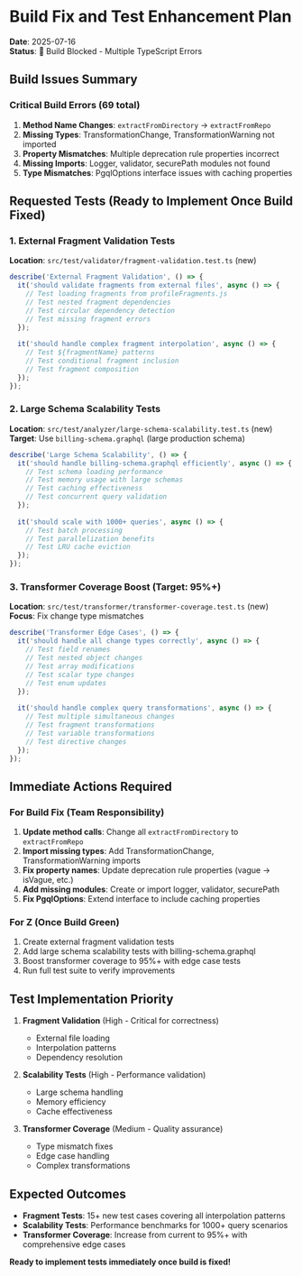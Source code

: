# Build Fix and Test Enhancement Plan
**Date**: 2025-07-16  
**Status**: 🔴 Build Blocked - Multiple TypeScript Errors

## Build Issues Summary

### Critical Build Errors (69 total)
1. **Method Name Changes**: `extractFromDirectory` → `extractFromRepo`
2. **Missing Types**: TransformationChange, TransformationWarning not imported
3. **Property Mismatches**: Multiple deprecation rule properties incorrect
4. **Missing Imports**: Logger, validator, securePath modules not found
5. **Type Mismatches**: PgqlOptions interface issues with caching properties

## Requested Tests (Ready to Implement Once Build Fixed)

### 1. External Fragment Validation Tests
**Location**: `src/test/validator/fragment-validation.test.ts` (new)
```typescript
describe('External Fragment Validation', () => {
  it('should validate fragments from external files', async () => {
    // Test loading fragments from profileFragments.js
    // Test nested fragment dependencies
    // Test circular dependency detection
    // Test missing fragment errors
  });
  
  it('should handle complex fragment interpolation', async () => {
    // Test ${fragmentName} patterns
    // Test conditional fragment inclusion
    // Test fragment composition
  });
});
```

### 2. Large Schema Scalability Tests  
**Location**: `src/test/analyzer/large-schema-scalability.test.ts` (new)
**Target**: Use `billing-schema.graphql` (large production schema)
```typescript
describe('Large Schema Scalability', () => {
  it('should handle billing-schema.graphql efficiently', async () => {
    // Test schema loading performance
    // Test memory usage with large schemas
    // Test caching effectiveness
    // Test concurrent query validation
  });
  
  it('should scale with 1000+ queries', async () => {
    // Test batch processing
    // Test parallelization benefits
    // Test LRU cache eviction
  });
});
```

### 3. Transformer Coverage Boost (Target: 95%+)
**Location**: `src/test/transformer/transformer-coverage.test.ts` (new)
**Focus**: Fix change type mismatches
```typescript
describe('Transformer Edge Cases', () => {
  it('should handle all change types correctly', async () => {
    // Test field renames
    // Test nested object changes
    // Test array modifications
    // Test scalar type changes
    // Test enum updates
  });
  
  it('should handle complex query transformations', async () => {
    // Test multiple simultaneous changes
    // Test fragment transformations
    // Test variable transformations
    // Test directive changes
  });
});
```

## Immediate Actions Required

### For Build Fix (Team Responsibility)
1. **Update method calls**: Change all `extractFromDirectory` to `extractFromRepo`
2. **Import missing types**: Add TransformationChange, TransformationWarning imports
3. **Fix property names**: Update deprecation rule properties (vague → isVague, etc.)
4. **Add missing modules**: Create or import logger, validator, securePath
5. **Fix PgqlOptions**: Extend interface to include caching properties

### For Z (Once Build Green)
1. Create external fragment validation tests
2. Add large schema scalability tests with billing-schema.graphql
3. Boost transformer coverage to 95%+ with edge case tests
4. Run full test suite to verify improvements

## Test Implementation Priority

1. **Fragment Validation** (High - Critical for correctness)
   - External file loading
   - Interpolation patterns
   - Dependency resolution

2. **Scalability Tests** (High - Performance validation)
   - Large schema handling
   - Memory efficiency
   - Cache effectiveness

3. **Transformer Coverage** (Medium - Quality assurance)
   - Type mismatch fixes
   - Edge case handling
   - Complex transformations

## Expected Outcomes

- **Fragment Tests**: 15+ new test cases covering all interpolation patterns
- **Scalability Tests**: Performance benchmarks for 1000+ query scenarios
- **Transformer Coverage**: Increase from current to 95%+ with comprehensive edge cases

**Ready to implement tests immediately once build is fixed!**